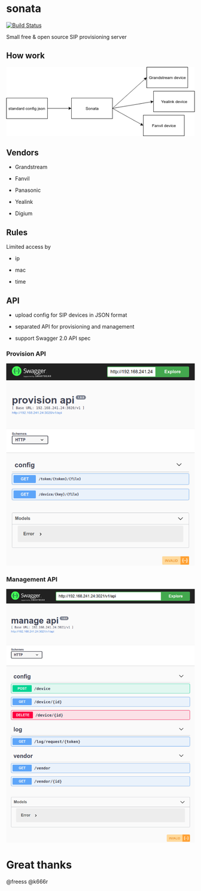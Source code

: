 # sonata

[![Build Status](https://travis-ci.org/antirek/sonata.svg?branch=master)](https://travis-ci.org/antirek/sonata)

Small free & open source SIP provisioning server

## How work

![Scheme](images/scheme.png)

## Vendors

- Grandstream

- Fanvil

- Panasonic

- Yealink

- Digium

## Rules

Limited access by

- ip

- mac

- time

## API

- upload config for SIP devices in JSON format

- separated API for provisioning and management

- support Swagger 2.0 API spec

### Provision API

![Provision API](images/api_provision.png)

### Management API

![Management API](images/api_manage.png)

# Great thanks

@freess @k666r